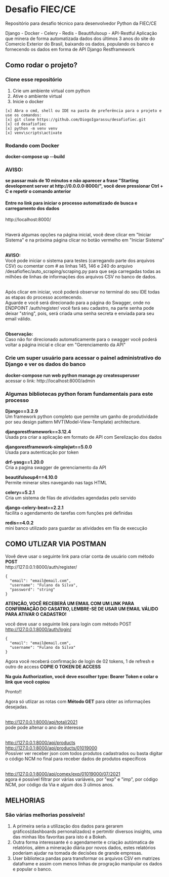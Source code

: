 # Desafio FIEC/CE
Repositório para desafio técnico para desenvolvedor Python da FIEC/CE

Django - Docker - Celery - Redis - Beautifulsoup - API-Restful
Aplicação que minera de forma automatizada dados dos últimos 3 anos do site do Comercio Exterior do Brasil, 
baixando os dados, populando os banco e fornecendo os dados em forma de API Django Restframework

<h2>Como rodar o projeto?</h2>

<h3>Clone esse repositório</h3>
<ol>
<li> Crie um ambiente virtual com python</li>
<li> Ative o ambiente virtual</li>
<li> Inicie o docker</li>
</ol>

```
[x] Abra o cmd, shell ou IDE na pasta de preferência para o projeto e use os comandos:
[x] git clone https://github.com/DiogoIgarassu/desafiofiec.git
[x] cd desafiofiec
[x] python -m venv venv
[x] venv\scripts\activate
```

<h3> Rodando com Docker </h3>
<b>docker-compose up --build</b>

<h3>AVISO:</h3>
<b>se passar mais de 10 minutos e não aparecer a frase "Starting development server at http://0.0.0.0:8000/", você deve pressionar  Ctrl + C e repetir o comando anterior</b>


<h4>Entre no link para iniciar o processo automatizado de busca e carregamento dos dados</h4>
http://localhost:8000/

<br> Haverá algumas opções na página inicial, você deve clicar em "Iniciar Sistema" e na próxima página clicar no botão vermelho em "Iniciar Sistema"

<br><b>AVISO:</b>
<br>Você pode iniciar o sistema para testes (carregando parte dos arquivos CSV) ou comentar com # as linhas 145, 146 e 240 do arquivo /desafiofiec/auto_scraping/scraping.py para que seja carregadas todas as milhões de linhas de informações dos arquivos CSV no banco de dados.

<br>Após clicar em iniciar, você poderá observar no terminal do seu IDE todas as etapas do processo acontecendo.
<br>Aguarde e você será direcionado para a página do Swagger, onde no ENDPOINT /auth/register/ você fará seu cadastro,
na parte senha pode deixar "string", pois, será criada uma senha secreta e enviada para seu email válido.

<br><b>Observação:</b>
<br>Caso não for direcionado automaticamente para o swagger você poderá voltar a página inicial e clicar em "Gerenciamento da API"

<h3>Crie um super usuário para acessar o painel administrativo do Django e ver os dados do banco</h3>
<b>docker-compose run web python manage.py createsuperuser</b>
<br>acessar o link: http://localhost:8000/admin

<h3>Algumas bibliotecas python foram fundamentais para este processo</h3>

<b>Django==3.2.9</b>
<br>Um framework python completo que permite um ganho de produtividade por seu design pattern MVT(Model-View-Template) architecture.

<b>djangorestframework==3.12.4</b>
<br>Usada pra criar a aplicação em formato de API com Serelização dos dados 

<b>djangorestframework-simplejwt==5.0.0</b>
<br>Usada para autenticação por token

<b>drf-yasg==1.20.0</b>
<br>Cria a pagina swagger de gerenciamento da API

<b>beautifulsoup4==4.10.0</b>
<br>Permite minerar sites navegando nas tags HTML

<b>celery==5.2.1</b>
<br>Cria um sistema de filas de atividades agendadas pelo servido

<b>django-celery-beat==2.2.1</b>
<br>facilita o agendamento de tarefas com funções pré definidas

<b>redis==4.0.2</b>
<br>mini banco utilizado para guardar as atividades em fila de execução


<h2>COMO UTLIZAR VIA POSTMAN</h2>
Vovê deve usar o seguinte link para criar conta de usuário com método <b>POST</b>
<br>http://127.0.0.1:8000/auth/register/

```
{
  "email": "email@email.com",
  "username": "Fulano da Silva",
  "password": "string"
}
```
<b>ATENÇÃO, VOCÊ RECEBERÁ UM EMAIL COM UM LINK PARA CONFIRMAÇÃO DO CASATRO, LEMBRE-SE DE USAR UM EMAIL VÁLIDO PARA ATIVAR O CADASTRO!</b>

você deve usar o seguinte link para login com método POST
<br>http://127.0.0.1:8000/auth/login/
```
{
  "email": "email@email.com",
  "username": "Fulano da Silva"
}
```

Agora você receberá confirmação de login de 02 tokens, 1 de refresh e outro de access
<b>COPIE O TOKEN DE ACCESS</b>

<b>Na guia Authorization, você deve escolher type: Bearer Token e colar o link que você copiou</b>

Pronto!!

Agora só utlizar as rotas com <b>Método GET</b> para obter as informações desejadas.

<br>http://127.0.0.1:8000/api/total/2021
<br>pode pode altenar o ano de interesse

<br>http://127.0.0.1:8000/api/products
<br>http://127.0.0.1:8000/api/products/01019000
<br>Possíver ver receber json com todos produtos cadastrados ou basta digitar o código NCM no final para receber dados de produtos específicos

<br>http://127.0.0.1:8000/api/comex/exp/01019000/07/2021
<br>agora é possível filtrar por várias variáveis, por "exp" e "imp", por código NCM, por código da Via e algum dos 3 úlimos anos.



<h2>MELHORIAS</h2>
<h3>São várias melhorias possíveis!</h3>
<ol>
<li>A primeira seria a utilização dos dados para gerarem gráficos(dashboards pernonalizados) e pertmitir diversos insights, uma das minhas libs favoritas para isto é a Bokeh.</li>
<li>Outra forma interessante é o agendamente e criação autómatica de relatórios, além a mineração diária por novos dados, estes relatórios 
poderiam ajudar na tomada de decisões de grande empresas.</li>
<li>User biblioteca pandas para transformar os arquivos CSV em matrizes dataframe e assim com menos linhas de progração manipular os dados e popular o banco.</li>
</ol>
